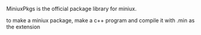 MiniuxPkgs is the official package library for miniux.

to make a miniux package, make a c++ program and compile it with .min as the extension